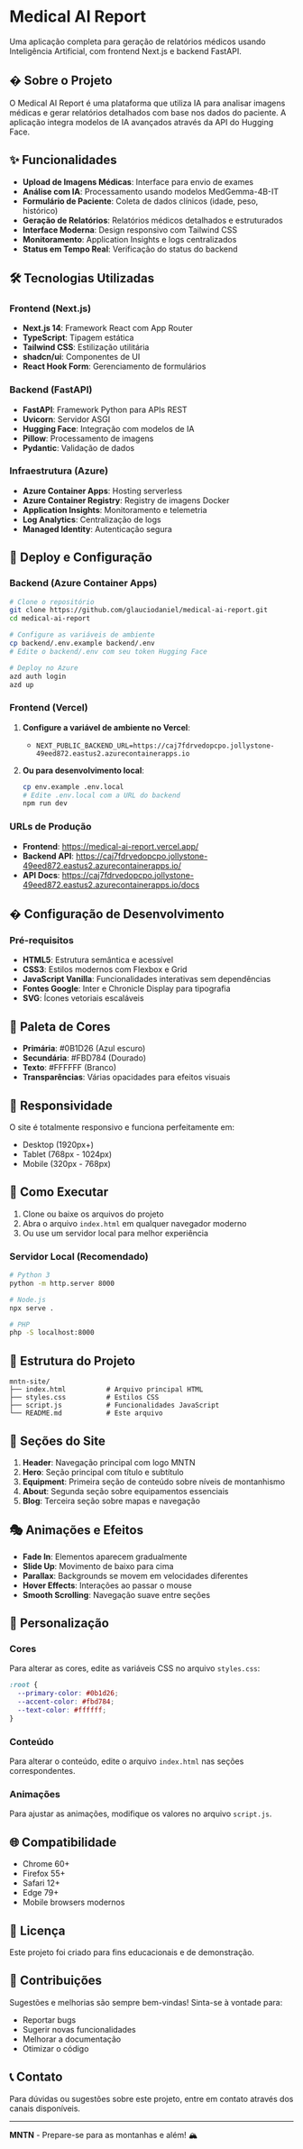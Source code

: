 # Medical AI Report

Uma aplicação completa para geração de relatórios médicos usando Inteligência Artificial, com frontend Next.js e backend FastAPI.

## � Sobre o Projeto

O Medical AI Report é uma plataforma que utiliza IA para analisar imagens médicas e gerar relatórios detalhados com base nos dados do paciente. A aplicação integra modelos de IA avançados através da API do Hugging Face.

## ✨ Funcionalidades

- **Upload de Imagens Médicas**: Interface para envio de exames
- **Análise com IA**: Processamento usando modelos MedGemma-4B-IT
- **Formulário de Paciente**: Coleta de dados clínicos (idade, peso, histórico)
- **Geração de Relatórios**: Relatórios médicos detalhados e estruturados
- **Interface Moderna**: Design responsivo com Tailwind CSS
- **Monitoramento**: Application Insights e logs centralizados
- **Status em Tempo Real**: Verificação do status do backend

## 🛠️ Tecnologias Utilizadas

### Frontend (Next.js)

- **Next.js 14**: Framework React com App Router
- **TypeScript**: Tipagem estática
- **Tailwind CSS**: Estilização utilitária
- **shadcn/ui**: Componentes de UI
- **React Hook Form**: Gerenciamento de formulários

### Backend (FastAPI)

- **FastAPI**: Framework Python para APIs REST
- **Uvicorn**: Servidor ASGI
- **Hugging Face**: Integração com modelos de IA
- **Pillow**: Processamento de imagens
- **Pydantic**: Validação de dados

### Infraestrutura (Azure)

- **Azure Container Apps**: Hosting serverless
- **Azure Container Registry**: Registry de imagens Docker
- **Application Insights**: Monitoramento e telemetria
- **Log Analytics**: Centralização de logs
- **Managed Identity**: Autenticação segura

## 🚀 Deploy e Configuração

### Backend (Azure Container Apps)

```bash
# Clone o repositório
git clone https://github.com/glauciodaniel/medical-ai-report.git
cd medical-ai-report

# Configure as variáveis de ambiente
cp backend/.env.example backend/.env
# Edite o backend/.env com seu token Hugging Face

# Deploy no Azure
azd auth login
azd up
```

### Frontend (Vercel)

1. **Configure a variável de ambiente no Vercel**:

   - `NEXT_PUBLIC_BACKEND_URL=https://caj7fdrvedopcpo.jollystone-49eed872.eastus2.azurecontainerapps.io`

2. **Ou para desenvolvimento local**:
   ```bash
   cp env.example .env.local
   # Edite .env.local com a URL do backend
   npm run dev
   ```

### URLs de Produção

- **Frontend**: https://medical-ai-report.vercel.app/
- **Backend API**: https://caj7fdrvedopcpo.jollystone-49eed872.eastus2.azurecontainerapps.io/
- **API Docs**: https://caj7fdrvedopcpo.jollystone-49eed872.eastus2.azurecontainerapps.io/docs

## � Configuração de Desenvolvimento

### Pré-requisitos

- **HTML5**: Estrutura semântica e acessível
- **CSS3**: Estilos modernos com Flexbox e Grid
- **JavaScript Vanilla**: Funcionalidades interativas sem dependências
- **Fontes Google**: Inter e Chronicle Display para tipografia
- **SVG**: Ícones vetoriais escaláveis

## 🎨 Paleta de Cores

- **Primária**: #0B1D26 (Azul escuro)
- **Secundária**: #FBD784 (Dourado)
- **Texto**: #FFFFFF (Branco)
- **Transparências**: Várias opacidades para efeitos visuais

## 📱 Responsividade

O site é totalmente responsivo e funciona perfeitamente em:

- Desktop (1920px+)
- Tablet (768px - 1024px)
- Mobile (320px - 768px)

## 🚀 Como Executar

1. Clone ou baixe os arquivos do projeto
2. Abra o arquivo `index.html` em qualquer navegador moderno
3. Ou use um servidor local para melhor experiência

### Servidor Local (Recomendado)

```bash
# Python 3
python -m http.server 8000

# Node.js
npx serve .

# PHP
php -S localhost:8000
```

## 📁 Estrutura do Projeto

```
mntn-site/
├── index.html          # Arquivo principal HTML
├── styles.css          # Estilos CSS
├── script.js           # Funcionalidades JavaScript
└── README.md           # Este arquivo
```

## 🎯 Seções do Site

1. **Header**: Navegação principal com logo MNTN
2. **Hero**: Seção principal com título e subtítulo
3. **Equipment**: Primeira seção de conteúdo sobre níveis de montanhismo
4. **About**: Segunda seção sobre equipamentos essenciais
5. **Blog**: Terceira seção sobre mapas e navegação

## 🎭 Animações e Efeitos

- **Fade In**: Elementos aparecem gradualmente
- **Slide Up**: Movimento de baixo para cima
- **Parallax**: Backgrounds se movem em velocidades diferentes
- **Hover Effects**: Interações ao passar o mouse
- **Smooth Scrolling**: Navegação suave entre seções

## 🔧 Personalização

### Cores

Para alterar as cores, edite as variáveis CSS no arquivo `styles.css`:

```css
:root {
  --primary-color: #0b1d26;
  --accent-color: #fbd784;
  --text-color: #ffffff;
}
```

### Conteúdo

Para alterar o conteúdo, edite o arquivo `index.html` nas seções correspondentes.

### Animações

Para ajustar as animações, modifique os valores no arquivo `script.js`.

## 🌐 Compatibilidade

- Chrome 60+
- Firefox 55+
- Safari 12+
- Edge 79+
- Mobile browsers modernos

## 📝 Licença

Este projeto foi criado para fins educacionais e de demonstração.

## 🤝 Contribuições

Sugestões e melhorias são sempre bem-vindas! Sinta-se à vontade para:

- Reportar bugs
- Sugerir novas funcionalidades
- Melhorar a documentação
- Otimizar o código

## 📞 Contato

Para dúvidas ou sugestões sobre este projeto, entre em contato através dos canais disponíveis.

---

**MNTN** - Prepare-se para as montanhas e além! 🏔️
